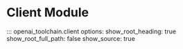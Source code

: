 # Client Module

::: openai_toolchain.client
    options:
        show_root_heading: true
        show_root_full_path: false
        show_source: true
